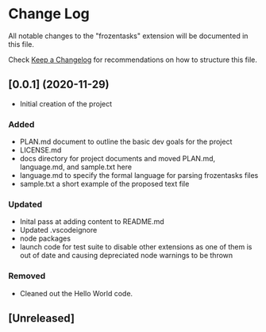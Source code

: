 # Change Log

All notable changes to the "frozentasks" extension will be documented in this file.

Check [Keep a Changelog](http://keepachangelog.com/) for recommendations on how to structure this file.

## [0.0.1] (2020-11-29)

- Initial creation of the project

### Added

- PLAN.md document to outline the basic dev goals for the project
- LICENSE.md
- docs directory for project documents and moved PLAN.md, language.md, and sample.txt here
- language.md to specify the formal language for parsing frozentasks files
- sample.txt a short example of the proposed text file

### Updated

- Inital pass at adding content to README.md
- Updated .vscodeignore
- node packages
- launch code for test suite to disable other extensions as one of them is out of date
  and causing depreciated node warnings to be thrown

### Removed

- Cleaned out the Hello World code.

## [Unreleased]
